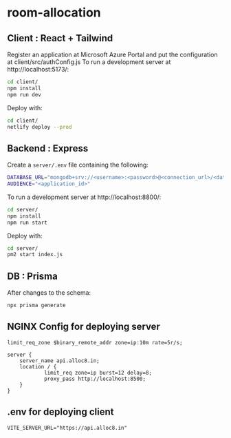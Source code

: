# room-allocation

## Client : React + Tailwind

Register an application at Microsoft Azure Portal and put the configuration at client/src/authConfig.js
To run a development server at http://localhost:5173/:

```sh
cd client/
npm install
npm run dev
```

Deploy with:

```sh
cd client/
netlify deploy --prod
```

## Backend : Express

Create a `server/.env` file containing the following:
```sh
DATABASE_URL="mongodb+srv://<username>:<password>@<connection_url>/<database_name>"
AUDIENCE="<application_id>"
```

To run a development server at http://localhost:8800/:

```sh
cd server/
npm install
npm run start
```

Deploy with:

```sh
cd server/
pm2 start index.js
```

## DB : Prisma

After changes to the schema:
```sh
npx prisma generate
```


## NGINX Config for deploying server
```
limit_req_zone $binary_remote_addr zone=ip:10m rate=5r/s;

server {
    server_name api.alloc8.in;
    location / {
            limit_req zone=ip burst=12 delay=8;
            proxy_pass http://localhost:8500;
    }
}
```

## .env for deploying client
```
VITE_SERVER_URL="https://api.alloc8.in"
```
